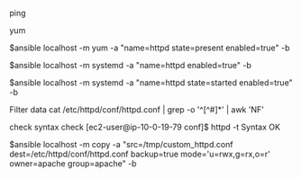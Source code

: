 ping

yum

$ansible localhost -m yum -a "name=httpd state=present enabled=true" -b

$ansible localhost -m systemd -a "name=httpd enabled=true" -b

$ansible localhost -m systemd -a "name=httpd state=started enabled=true" -b


Filter data
cat /etc/httpd/conf/httpd.conf | grep  -o '^[^#]*' | awk 'NF'

check syntax check
[ec2-user@ip-10-0-19-79 conf]$ httpd -t
Syntax OK

$ansible localhost -m copy -a "src=/tmp/custom_httpd.conf dest=/etc/httpd/conf/httpd.conf backup=true mode='u=rwx,g=rx,o=r' owner=apache group=apache" -b



